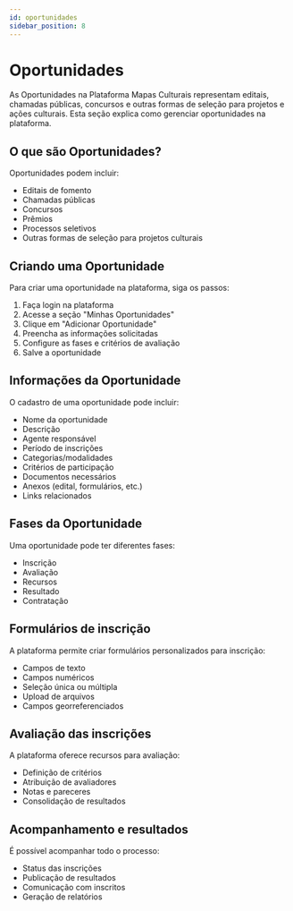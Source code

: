 ```yaml
---
id: oportunidades
sidebar_position: 8
---
```


# Oportunidades

As Oportunidades na Plataforma Mapas Culturais representam editais, chamadas públicas, concursos e outras formas de seleção para projetos e ações culturais. Esta seção explica como gerenciar oportunidades na plataforma.

## O que são Oportunidades?

Oportunidades podem incluir:

- Editais de fomento
- Chamadas públicas
- Concursos
- Prêmios
- Processos seletivos
- Outras formas de seleção para projetos culturais

## Criando uma Oportunidade

Para criar uma oportunidade na plataforma, siga os passos:

1. Faça login na plataforma
2. Acesse a seção "Minhas Oportunidades"
3. Clique em "Adicionar Oportunidade"
4. Preencha as informações solicitadas
5. Configure as fases e critérios de avaliação
6. Salve a oportunidade

## Informações da Oportunidade

O cadastro de uma oportunidade pode incluir:

- Nome da oportunidade
- Descrição
- Agente responsável
- Período de inscrições
- Categorias/modalidades
- Critérios de participação
- Documentos necessários
- Anexos (edital, formulários, etc.)
- Links relacionados

## Fases da Oportunidade

Uma oportunidade pode ter diferentes fases:

- Inscrição
- Avaliação
- Recursos
- Resultado
- Contratação

## Formulários de inscrição

A plataforma permite criar formulários personalizados para inscrição:

- Campos de texto
- Campos numéricos
- Seleção única ou múltipla
- Upload de arquivos
- Campos georreferenciados

## Avaliação das inscrições

A plataforma oferece recursos para avaliação:

- Definição de critérios
- Atribuição de avaliadores
- Notas e pareceres
- Consolidação de resultados

## Acompanhamento e resultados

É possível acompanhar todo o processo:

- Status das inscrições
- Publicação de resultados
- Comunicação com inscritos
- Geração de relatórios
